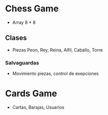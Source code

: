 # Chess Game
- Array 8 * 8
## Clases
- Piezas Peon, Rey, Reina, Alfil, Caballo, Torre
### Salvaguardas
- Movimiento piezas, control de exepciones
# Cards Game
- Cartas, Barajas, Usuarios


